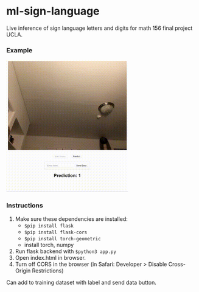 # ml-sign-language
Live inference of sign language letters and digits for math 156 final project UCLA. 

### Example

![](https://github.com/evancoons22/ml-sign-language/blob/main/output.gif)

### Instructions
1. Make sure these dependencies are installed:
   - `$pip install flask`
   - `$pip install flask-cors`
   - `$pip install torch-geometric`
   - install torch, numpy
2. Run flask backend with `$python3 app.py`
3. Open index.html in browser.
4. Turn off CORS in the browser (in Safari: Developer > Disable Cross-Origin Restrictions) 

Can add to training dataset with label and send data button. 
